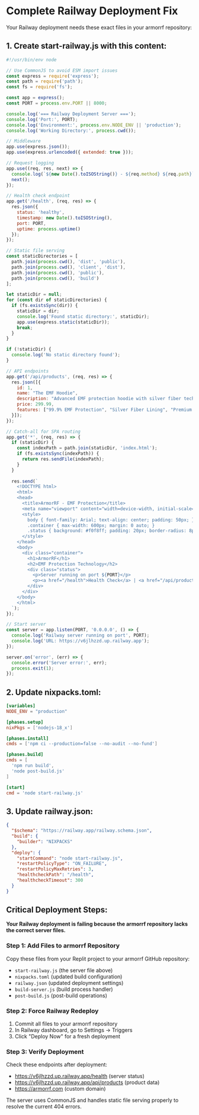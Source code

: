 # Complete Railway Deployment Fix

Your Railway deployment needs these exact files in your armorrf repository:

## 1. Create start-railway.js with this content:

```javascript
#!/usr/bin/env node

// Use CommonJS to avoid ESM import issues
const express = require('express');
const path = require('path');
const fs = require('fs');

const app = express();
const PORT = process.env.PORT || 8000;

console.log('=== Railway Deployment Server ===');
console.log('Port:', PORT);
console.log('Environment:', process.env.NODE_ENV || 'production');
console.log('Working Directory:', process.cwd());

// Middleware
app.use(express.json());
app.use(express.urlencoded({ extended: true }));

// Request logging
app.use((req, res, next) => {
  console.log(`${new Date().toISOString()} - ${req.method} ${req.path}`);
  next();
});

// Health check endpoint
app.get('/health', (req, res) => {
  res.json({
    status: 'healthy',
    timestamp: new Date().toISOString(),
    port: PORT,
    uptime: process.uptime()
  });
});

// Static file serving
const staticDirectories = [
  path.join(process.cwd(), 'dist', 'public'),
  path.join(process.cwd(), 'client', 'dist'),
  path.join(process.cwd(), 'public'),
  path.join(process.cwd(), 'build')
];

let staticDir = null;
for (const dir of staticDirectories) {
  if (fs.existsSync(dir)) {
    staticDir = dir;
    console.log('Found static directory:', staticDir);
    app.use(express.static(staticDir));
    break;
  }
}

if (!staticDir) {
  console.log('No static directory found');
}

// API endpoints
app.get('/api/products', (req, res) => {
  res.json([{
    id: 1,
    name: "The EMF Hoodie",
    description: "Advanced EMF protection hoodie with silver fiber technology",
    price: 299.99,
    features: ["99.9% EMF Protection", "Silver Fiber Lining", "Premium Cotton"]
  }]);
});

// Catch-all for SPA routing
app.get('*', (req, res) => {
  if (staticDir) {
    const indexPath = path.join(staticDir, 'index.html');
    if (fs.existsSync(indexPath)) {
      return res.sendFile(indexPath);
    }
  }
  
  res.send(`
    <!DOCTYPE html>
    <html>
    <head>
      <title>ArmorRF - EMF Protection</title>
      <meta name="viewport" content="width=device-width, initial-scale=1">
      <style>
        body { font-family: Arial; text-align: center; padding: 50px; }
        .container { max-width: 600px; margin: 0 auto; }
        .status { background: #f0f8ff; padding: 20px; border-radius: 8px; }
      </style>
    </head>
    <body>
      <div class="container">
        <h1>ArmorRF</h1>
        <h2>EMF Protection Technology</h2>
        <div class="status">
          <p>Server running on port ${PORT}</p>
          <p><a href="/health">Health Check</a> | <a href="/api/products">Products</a></p>
        </div>
      </div>
    </body>
    </html>
  `);
});

// Start server
const server = app.listen(PORT, '0.0.0.0', () => {
  console.log('Railway server running on port', PORT);
  console.log('URL: https://v6jlhzzd.up.railway.app');
});

server.on('error', (err) => {
  console.error('Server error:', err);
  process.exit(1);
});
```

## 2. Update nixpacks.toml:

```toml
[variables]
NODE_ENV = "production"

[phases.setup]
nixPkgs = ['nodejs-18_x']

[phases.install]
cmds = ['npm ci --production=false --no-audit --no-fund']

[phases.build]
cmds = [
  'npm run build',
  'node post-build.js'
]

[start]
cmd = 'node start-railway.js'
```

## 3. Update railway.json:

```json
{
  "$schema": "https://railway.app/railway.schema.json",
  "build": {
    "builder": "NIXPACKS"
  },
  "deploy": {
    "startCommand": "node start-railway.js",
    "restartPolicyType": "ON_FAILURE",
    "restartPolicyMaxRetries": 3,
    "healthcheckPath": "/health",
    "healthcheckTimeout": 300
  }
}
```

## Critical Deployment Steps:

**Your Railway deployment is failing because the armorrf repository lacks the correct server files.**

### Step 1: Add Files to armorrf Repository
Copy these files from your Replit project to your armorrf GitHub repository:
- `start-railway.js` (the server file above)
- `nixpacks.toml` (updated build configuration)
- `railway.json` (updated deployment settings)
- `build-server.js` (build process handler)
- `post-build.js` (post-build operations)

### Step 2: Force Railway Redeploy
1. Commit all files to your armorrf repository
2. In Railway dashboard, go to Settings → Triggers
3. Click "Deploy Now" for a fresh deployment

### Step 3: Verify Deployment
Check these endpoints after deployment:
- https://v6jlhzzd.up.railway.app/health (server status)
- https://v6jlhzzd.up.railway.app/api/products (product data)
- https://armorrf.com (custom domain)

The server uses CommonJS and handles static file serving properly to resolve the current 404 errors.